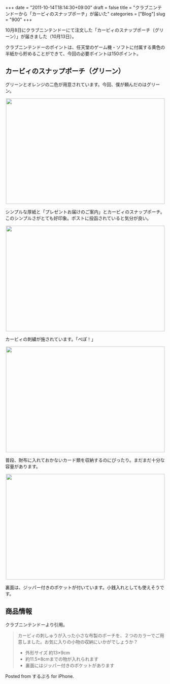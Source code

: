 +++
date = "2011-10-14T18:14:30+09:00"
draft = false
title = "クラブニンテンドーから「カービィのスナップポーチ」が届いた"
categories = ["Blog"]
slug = "900"
+++

10月8日にクラブニンテンドーにて注文した「カービィのスナップポーチ（グリーン）」が届きました（10月13日）。

クラブニンテンドーのポイントは、任天堂のゲーム機・ソフトに付属する黄色の半紙から貯めることができて、今回の必要ポイントは150ポイント。

<h2>カービィのスナップポーチ（グリーン）</h2>

グリーンとオレンジの二色が用意されています。今回、僕が頼んだのはグリーン。

<img style="display:block; margin-left:auto; margin-right:auto;" src="/images/2011/10/0900_1.jpg" border="0" width="500" height="332" />

シンプルな厚紙と「プレゼントお届けのご案内」とカービィのスナップポーチ。このシンプルさがとても好印象。ポストに投函されていると気分が良い。

<img style="display:block; margin-left:auto; margin-right:auto;" src="/images/2011/10/0900_2.jpg" border="0" width="500" height="332" />

カービィの刺繍が施されています。「ぺぽ！」

<img style="display:block; margin-left:auto; margin-right:auto;" src="/images/2011/10/0900_3.jpg" border="0" width="500" height="332" />

普段、財布に入れておかないカード類を収納するのにぴったり。まだまだ十分な容量があります。

<img style="display:block; margin-left:auto; margin-right:auto;" src="/images/2011/10/0900_4.jpg" border="0" width="500" height="332" />

裏面は、ジッパー付きのポケットが付いています。小銭入れとしても使えそうです。

<h2>商品情報</h2>

クラブニンテンドーより引用。

<blockquote><p>カービィの刺しゅうが入った小さな布製のポーチを、２つのカラーでご用意しました。お気に入りの小物の収納にいかがでしょうか？
<ul><li>外形サイズ 約13×9cm</li>
<li>約11.5×8cmまでの物が入れられます</li>
<li>裏面にはジッパー付きのポケットがあります</li></ul></p></blockquote>

Posted from するぷろ for iPhone.
